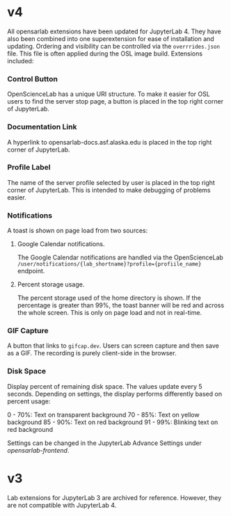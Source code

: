 # v4

All opensarlab extensions have been updated for JupyterLab 4. They have also been combined into one superextension for ease of installation and updating. Ordering and visibility can be controlled via the `overrrides.json` file. This file is often applied during the OSL image build. Extensions included:

### Control Button

OpenScienceLab has a unique URI structure. To make it easier for OSL users to find the server stop page, a button is placed in the top right corner of JupyterLab.

### Documentation Link

A hyperlink to opensarlab-docs.asf.alaska.edu is placed in the top right corner of JupyterLab. 

### Profile Label

The name of the server profile selected by user is placed in the top right corner of JupyterLab. This is intended to make debugging of problems easier.

### Notifications

A toast is shown on page load from two sources:

1. Google Calendar notifications.

   The Google Calendar notifications are handled via the OpenScienceLab `/user/notifications/{lab_shortname}?profile={profiile_name}` endpoint.

1. Percent storage usage.

   The percent storage used of the home directory is shown. If the percentage is greater than 99%, the toast banner will be red and across the whole screen. This is only on page load and not in real-time.

### GIF Capture

A button that links to `gifcap.dev`. Users can screen capture and then save as a GIF. The recording is purely client-side in the browser.

### Disk Space

Display percent of remaining disk space. The values update every 5 seconds. Depending on settings, the display performs differently based on percent usage:

0  - 70%: Text on transparent background
70 - 85%: Text on yellow background
85 - 90%: Text on red background
91 - 99%: Blinking text on red background

Settings can be changed in the JupyterLab Advance Settings under _opensarlab-frontend_.

# v3

Lab extensions for JupyterLab 3 are archived for reference. However, they are not compatible with JupyterLab 4.
